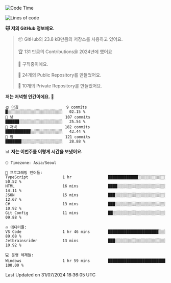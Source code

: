   <!--START_SECTION:waka-->
![Code Time](http://img.shields.io/badge/Code%20Time-741%20hrs%2030%20mins-blue)

![Lines of code](https://img.shields.io/badge/%EC%A0%80%EB%8A%94%20%EC%97%AC%ED%83%9C%EA%B9%8C%EC%A7%80%20-400.0%20thousand%20%EC%A4%84%EC%9D%98%20%EC%BD%94%EB%93%9C%EB%A5%BC%20%EC%9E%91%EC%84%B1%ED%96%88%EC%96%B4%EC%9A%94.-blue)

**🐱 저의 GitHub 정보에요.** 

> 📦 GitHub의 23.8 kB만큼의 저장소를 사용하고 있어요. 
 > 
> 🏆 131 만큼의 Contributions을 2024년에 했어요
 > 
> 💼 구직중이에요.
 > 
> 📜 24개의 Public Repository를 만들었어요. 
 > 
> 🔑 10개의 Private Repository를 만들었어요. 
 > 
**저는 저녁형 인간이에요. 🦉** 

```text
🌞 아침                     9 commits           █░░░░░░░░░░░░░░░░░░░░░░░░   02.15 % 
🌆 낮　                     107 commits         ██████░░░░░░░░░░░░░░░░░░░   25.54 % 
🌃 저녁                     182 commits         ███████████░░░░░░░░░░░░░░   43.44 % 
🌙 밤　                     121 commits         ███████░░░░░░░░░░░░░░░░░░   28.88 % 
```


📊 **저는 이번주를 이렇게 시간을 보냈어요.** 

```text
🕑︎ Timezone: Asia/Seoul

💬 프로그래밍 언어들: 
TypeScript               1 hr                █████████████░░░░░░░░░░░░   50.52 % 
HTML                     16 mins             ████░░░░░░░░░░░░░░░░░░░░░   14.11 % 
JSON                     15 mins             ███░░░░░░░░░░░░░░░░░░░░░░   12.67 % 
C#                       13 mins             ███░░░░░░░░░░░░░░░░░░░░░░   10.92 % 
Git Config               11 mins             ██░░░░░░░░░░░░░░░░░░░░░░░   09.88 % 

🔥 에디터들: 
VS Code                  1 hr 46 mins        ██████████████████████░░░   89.08 % 
Jetbrainsrider           13 mins             ███░░░░░░░░░░░░░░░░░░░░░░   10.92 % 

💻 운영 체제들: 
Windows                  1 hr 59 mins        █████████████████████████   100.00 % 
```


 Last Updated on 31/07/2024 18:36:05 UTC
<!--END_SECTION:waka-->
